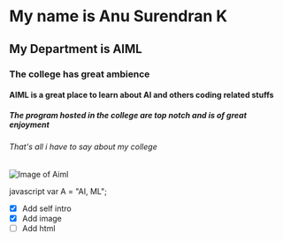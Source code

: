 #  My name is Anu Surendran K
##  My Department is AIML 
###  The college has great ambience
####  AIML is a great place to learn about AI and others coding related stuffs
#####  The program hosted in the college are top notch and is of great enjoyment
######  That's all i have to say about my college 


![Image of Aiml](https://nietm.in/wp-content/uploads/2022/12/AI2.jpg)


 javascript
var A = "AI, ML";



- [x] Add self intro
- [x] Add image
- [ ] Add html
